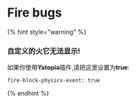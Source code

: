 # Fire bugs

{% hint style="warning" %}
### 自定义的火它无法显示!

如果你使用**Yatopia**插件,请把这里设置为**true**:

```text
fire-block-physics-event: true
```
{% endhint %}



